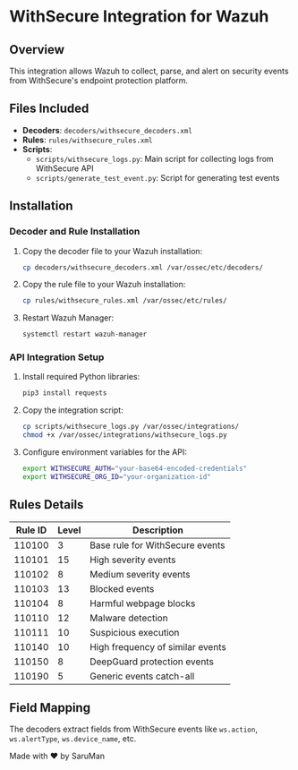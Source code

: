 # WithSecure Integration for Wazuh

## Overview

This integration allows Wazuh to collect, parse, and alert on security events from WithSecure's endpoint protection platform.

## Files Included

- **Decoders**: `decoders/withsecure_decoders.xml`
- **Rules**: `rules/withsecure_rules.xml`
- **Scripts**:
  - `scripts/withsecure_logs.py`: Main script for collecting logs from WithSecure API
  - `scripts/generate_test_event.py`: Script for generating test events

## Installation

### Decoder and Rule Installation

1. Copy the decoder file to your Wazuh installation:
   ```bash
   cp decoders/withsecure_decoders.xml /var/ossec/etc/decoders/
   ```

2. Copy the rule file to your Wazuh installation:
   ```bash
   cp rules/withsecure_rules.xml /var/ossec/etc/rules/
   ```

3. Restart Wazuh Manager:
   ```bash
   systemctl restart wazuh-manager
   ```

### API Integration Setup

1. Install required Python libraries:
   ```bash
   pip3 install requests
   ```

2. Copy the integration script:
   ```bash
   cp scripts/withsecure_logs.py /var/ossec/integrations/
   chmod +x /var/ossec/integrations/withsecure_logs.py
   ```

3. Configure environment variables for the API:
   ```bash
   export WITHSECURE_AUTH="your-base64-encoded-credentials"
   export WITHSECURE_ORG_ID="your-organization-id"
   ```

## Rules Details

| Rule ID | Level | Description |
|---------|-------|-------------|
| 110100  | 3     | Base rule for WithSecure events |
| 110101  | 15    | High severity events |
| 110102  | 8     | Medium severity events |
| 110103  | 13    | Blocked events |
| 110104  | 8     | Harmful webpage blocks |
| 110110  | 12    | Malware detection |
| 110111  | 10    | Suspicious execution |
| 110140  | 10    | High frequency of similar events |
| 110150  | 8     | DeepGuard protection events |
| 110190  | 5     | Generic events catch-all |

## Field Mapping

The decoders extract fields from WithSecure events like `ws.action`, `ws.alertType`, `ws.device_name`, etc.

Made with ❤️ by SaruMan

